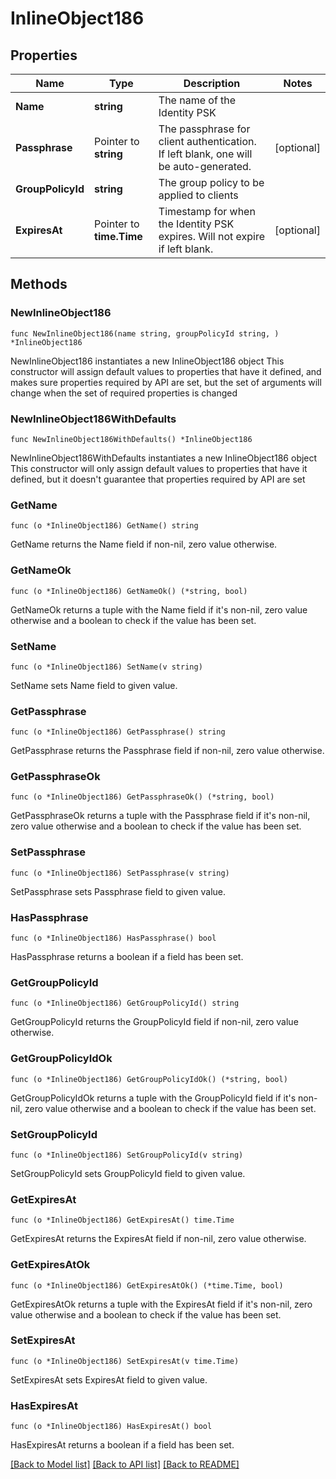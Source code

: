 # InlineObject186

## Properties

Name | Type | Description | Notes
------------ | ------------- | ------------- | -------------
**Name** | **string** | The name of the Identity PSK | 
**Passphrase** | Pointer to **string** | The passphrase for client authentication. If left blank, one will be auto-generated. | [optional] 
**GroupPolicyId** | **string** | The group policy to be applied to clients | 
**ExpiresAt** | Pointer to **time.Time** | Timestamp for when the Identity PSK expires. Will not expire if left blank. | [optional] 

## Methods

### NewInlineObject186

`func NewInlineObject186(name string, groupPolicyId string, ) *InlineObject186`

NewInlineObject186 instantiates a new InlineObject186 object
This constructor will assign default values to properties that have it defined,
and makes sure properties required by API are set, but the set of arguments
will change when the set of required properties is changed

### NewInlineObject186WithDefaults

`func NewInlineObject186WithDefaults() *InlineObject186`

NewInlineObject186WithDefaults instantiates a new InlineObject186 object
This constructor will only assign default values to properties that have it defined,
but it doesn't guarantee that properties required by API are set

### GetName

`func (o *InlineObject186) GetName() string`

GetName returns the Name field if non-nil, zero value otherwise.

### GetNameOk

`func (o *InlineObject186) GetNameOk() (*string, bool)`

GetNameOk returns a tuple with the Name field if it's non-nil, zero value otherwise
and a boolean to check if the value has been set.

### SetName

`func (o *InlineObject186) SetName(v string)`

SetName sets Name field to given value.


### GetPassphrase

`func (o *InlineObject186) GetPassphrase() string`

GetPassphrase returns the Passphrase field if non-nil, zero value otherwise.

### GetPassphraseOk

`func (o *InlineObject186) GetPassphraseOk() (*string, bool)`

GetPassphraseOk returns a tuple with the Passphrase field if it's non-nil, zero value otherwise
and a boolean to check if the value has been set.

### SetPassphrase

`func (o *InlineObject186) SetPassphrase(v string)`

SetPassphrase sets Passphrase field to given value.

### HasPassphrase

`func (o *InlineObject186) HasPassphrase() bool`

HasPassphrase returns a boolean if a field has been set.

### GetGroupPolicyId

`func (o *InlineObject186) GetGroupPolicyId() string`

GetGroupPolicyId returns the GroupPolicyId field if non-nil, zero value otherwise.

### GetGroupPolicyIdOk

`func (o *InlineObject186) GetGroupPolicyIdOk() (*string, bool)`

GetGroupPolicyIdOk returns a tuple with the GroupPolicyId field if it's non-nil, zero value otherwise
and a boolean to check if the value has been set.

### SetGroupPolicyId

`func (o *InlineObject186) SetGroupPolicyId(v string)`

SetGroupPolicyId sets GroupPolicyId field to given value.


### GetExpiresAt

`func (o *InlineObject186) GetExpiresAt() time.Time`

GetExpiresAt returns the ExpiresAt field if non-nil, zero value otherwise.

### GetExpiresAtOk

`func (o *InlineObject186) GetExpiresAtOk() (*time.Time, bool)`

GetExpiresAtOk returns a tuple with the ExpiresAt field if it's non-nil, zero value otherwise
and a boolean to check if the value has been set.

### SetExpiresAt

`func (o *InlineObject186) SetExpiresAt(v time.Time)`

SetExpiresAt sets ExpiresAt field to given value.

### HasExpiresAt

`func (o *InlineObject186) HasExpiresAt() bool`

HasExpiresAt returns a boolean if a field has been set.


[[Back to Model list]](../README.md#documentation-for-models) [[Back to API list]](../README.md#documentation-for-api-endpoints) [[Back to README]](../README.md)


